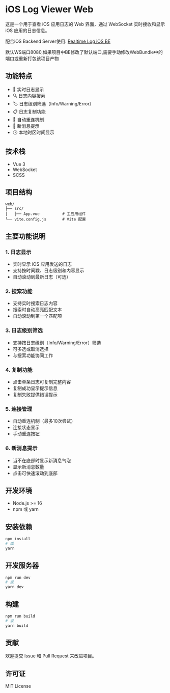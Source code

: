# iOS Log Viewer Web

这是一个用于查看 iOS 应用日志的 Web 界面，通过 WebSocket 实时接收和显示 iOS 应用的日志信息。

配合iOS Backend Server使用: [Realtime Log iOS BE](https://github.com/SerenitySpace/RealtimeLogVieweriOSBE)

默认WS端口8080,如果项目中BE修改了默认端口,需要手动修改WebBundle中的端口或重新打包该项目产物

## 功能特点

- 📱 实时日志显示
- 🔍 日志内容搜索
- 🏷️ 日志级别筛选（Info/Warning/Error）
- 📋 日志复制功能
- 🔄 自动重连机制
- 📢 新消息提示
- 🕒 本地时区时间显示

## 技术栈

- Vue 3
- WebSocket
- SCSS

## 项目结构

```
web/
├── src/
│   ├── App.vue          # 主应用组件
└── vite.config.js       # Vite 配置
```

## 主要功能说明

### 1. 日志显示
- 实时显示 iOS 应用发送的日志
- 支持按时间戳、日志级别和内容显示
- 自动滚动到最新日志（可选）

### 2. 搜索功能
- 支持实时搜索日志内容
- 搜索时自动高亮匹配文本
- 自动滚动到第一个匹配项

### 3. 日志级别筛选
- 支持按日志级别（Info/Warning/Error）筛选
- 可多选或取消选择
- 与搜索功能协同工作

### 4. 复制功能
- 点击单条日志可复制完整内容
- 复制成功显示提示信息
- 复制失败提供错误提示

### 5. 连接管理
- 自动重连机制（最多10次尝试）
- 连接状态显示
- 手动重连按钮

### 6. 新消息提示
- 当不在底部时显示新消息气泡
- 显示新消息数量
- 点击可快速滚动到底部



## 开发环境

- Node.js >= 16
- npm 或 yarn

## 安装依赖

```bash
npm install
# 或
yarn
```

## 开发服务器

```bash
npm run dev
# 或
yarn dev
```

## 构建

```bash
npm run build
# 或
yarn build
```



## 贡献

欢迎提交 Issue 和 Pull Request 来改进项目。

## 许可证

MIT License 